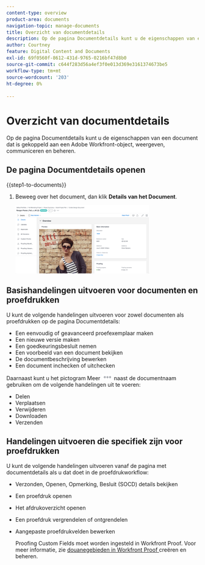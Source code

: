 ```yaml
---
content-type: overview
product-area: documents
navigation-topic: manage-documents
title: Overzicht van documentdetails
description: Op de pagina Documentdetails kunt u de eigenschappen van een document dat is gekoppeld aan een Adobe Workfront-object, weergeven, communiceren en beheren.
author: Courtney
feature: Digital Content and Documents
exl-id: 69f0560f-8612-431d-9765-0216bf47d8b0
source-git-commit: c644f283d56a4ef3f0e013d369e3161374673be5
workflow-type: tm+mt
source-wordcount: '203'
ht-degree: 0%

---
```


# Overzicht van documentdetails

Op de pagina Documentdetails kunt u de eigenschappen van een document dat is gekoppeld aan een Adobe Workfront-object, weergeven, communiceren en beheren.

## De pagina Documentdetails openen

{{step1-to-documents}}

1. Beweeg over het document, dan klik **Details van het Document**.

   ![](assets/document-details-350x179.png)

## Basishandelingen uitvoeren voor documenten en proefdrukken

U kunt de volgende handelingen uitvoeren voor zowel documenten als proefdrukken op de pagina Documentdetails:

* Een eenvoudig of geavanceerd proefexemplaar maken
* Een nieuwe versie maken
* Een goedkeuringsbesluit nemen
* Een voorbeeld van een document bekijken
* De documentbeschrijving bewerken
* Een document inchecken of uitchecken

Daarnaast kunt u het pictogram Meer ![](assets/more-icon.png) naast de documentnaam gebruiken om de volgende handelingen uit te voeren:

* Delen
* Verplaatsen
* Verwijderen
* Downloaden
* Verzenden

## Handelingen uitvoeren die specifiek zijn voor proefdrukken

U kunt de volgende handelingen uitvoeren vanaf de pagina met documentdetails als u dat doet in de proefdrukworkflow:

* Verzonden, Openen, Opmerking, Besluit (SOCD) details bekijken
* Een proefdruk openen
* Het afdrukoverzicht openen
* Een proefdruk vergrendelen of ontgrendelen
* Aangepaste proefdrukvelden bewerken

  Proofing Custom Fields moet worden ingesteld in Workfront Proof. Voor meer informatie, zie [ douanegebieden in Workfront Proof ](../../workfront-proof/wp-acct-admin/account-settings/create-and-manage-custom-fields.md) creëren en beheren.
